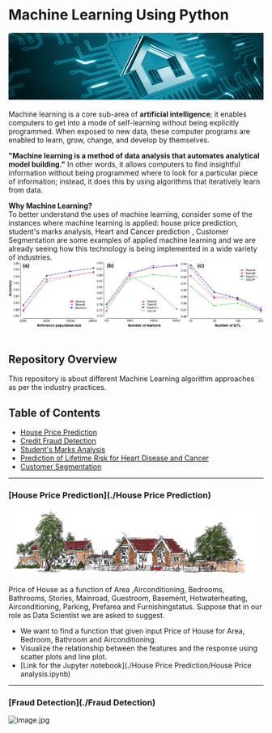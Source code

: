 # Machine Learning Using Python
![image.png](image/Post-The-Source-Short-Newsletter-Create-A-Smart-Home.jpg)<br><br>
Machine learning is a core sub-area of __artificial intelligence__; it enables computers to get into a mode of self-learning without 
being explicitly programmed. When exposed to new data, these computer programs are enabled to learn, grow, change, and develop
by themselves.<br>

__"Machine learning is a method of data analysis that automates analytical model building."__ In other words, it allows computers to find insightful information without being programmed where to look for a particular piece of information; instead, it does this by using algorithms that iteratively learn from data.<br>

__Why Machine Learning?__<br>
To better understand the uses of machine learning, consider some of the instances where machine learning is applied: house price prediction, student's marks analysis, Heart and Cancer prediction , Customer Segmentation are some examples of applied machine learning and we are already seeing how this technology is being implemented in a wide variety of industries.<br>
![image.png](image/1-s2.0-S2095927316301736-gr1.jpg)<br><br>

## Repository Overview
This repository is about different Machine Learning algorithm approaches as per the industry practices.

## Table of Contents
- [House Price Prediction](#section1)<br>
- [Credit Fraud Detection](#section2)<br>
- [Student's Marks Analysis](#section3)<br>
- [Prediction of Lifetime Risk for Heart Disease and Cancer ](#section4)<br>
- [Customer Segmentation](#section5)<br>

___
<a id=section1></a>
### [House Price Prediction](./House Price Prediction)
![image.jpg](image/headerimage.png)<br><br>
Price of House as a function of Area ,Airconditioning, Bedrooms, Bathrooms, Stories, Mainroad, Guestroom, Basement, Hotwaterheating, Airconditioning, Parking, Prefarea and Furnishingstatus. Suppose that in our role as Data Scientist we are asked to suggest.
  * We want to find a function that given input Price of House for Area, Bedroom, Bathroom and Airconditioning.
  * Visualize the relationship between the features and the response using scatter plots and line plot.
  * [Link for the Jupyter notebook](./House Price Prediction/House Price analysis.ipynb)

___

### [Fraud Detection](./Fraud Detection)
![image.jpg](image/headerimjhhage.png)<br><br>
